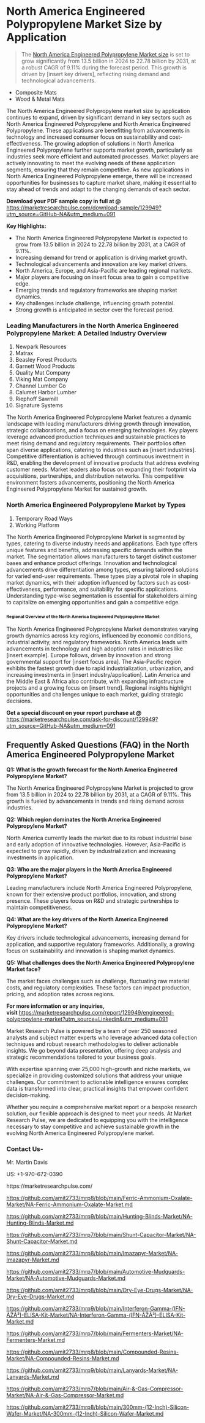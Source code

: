 <h1>North America Engineered Polypropylene Market&nbsp;Size by Application</h1><blockquote><p>The <a href="https://marketresearchpulse.com/download-sample/129949?utm_source=GitHub-NA&amp;utm_medium=091">North America Engineered Polypropylene Market size</a> is set to grow significantly from 13.5 billion in 2024 to 22.78 billion by 2031, at a robust CAGR of 9.11% during the forecast period. This growth is driven by [insert key drivers], reflecting rising demand and technological advancements.</p></blockquote><ul><li>Composite Mats<li> Wood & Metal Mats</li></ul><p>The North America Engineered Polypropylene market size by application continues to expand, driven by significant demand in key sectors such as North America Engineered Polypropylene and North America Engineered Polypropylene. These applications are benefitting from advancements in technology and increased consumer focus on sustainability and cost-effectiveness. The growing adoption of solutions in North America Engineered Polypropylene further supports market growth, particularly as industries seek more efficient and automated processes. Market players are actively innovating to meet the evolving needs of these application segments, ensuring that they remain competitive. As new applications in North America Engineered Polypropylene emerge, there will be increased opportunities for businesses to capture market share, making it essential to stay ahead of trends and adapt to the changing demands of each sector.</p><p><strong>Download your PDF sample copy in full at @ </strong><a href="https://marketresearchpulse.com/download-sample/129949?utm_source=GitHub-NA&amp;utm_medium=091">https://marketresearchpulse.com/download-sample/129949?utm_source=GitHub-NA&amp;utm_medium=091</a></p><p><strong>Key Highlights: </strong></p><ul><li>The North America Engineered Polypropylene Market is expected to grow from 13.5 billion in 2024 to 22.78 billion by 2031, at a CAGR of 9.11%.</li><li>Increasing demand for trend or application is driving market growth.</li><li>Technological advancements and innovation are key market drivers.</li><li>North America, Europe, and Asia-Pacific are leading regional markets.</li><li>Major players are focusing on insert focus area to gain a competitive edge.</li><li>Emerging trends and regulatory frameworks are shaping market dynamics.</li><li>Key challenges include challenge, influencing growth potential.</li><li>Strong growth is anticipated in sector over the forecast period.</li></ul><h3>Leading Manufacturers in the North America Engineered Polypropylene Market: A Detailed Industry Overview</h3><ol><li>Newpark Resources</li><li>Matrax</li><li>Beasley Forest Products</li><li>Garnett Wood Products</li><li>Quality Mat Company</li><li>Viking Mat Company</li><li>Channel Lumber Co</li><li>Calumet Harbor Lumber</li><li>Riephoff Sawmill</li><li>Signature Systems</li></ol><div class="flex max-w-full flex-col flex-grow"><div class="min-h-8 text-message flex w-full flex-col items-end gap-2 whitespace-normal break-words [.text-message+&amp;]:mt-5" dir="auto" data-message-author-role="assistant" data-message-id="fd8432e4-4910-450d-b182-61b7bfb0a01f" data-message-model-slug="gpt-4o"><div class="flex w-full flex-col gap-1 empty:hidden first:pt-[3px]"><div class="markdown prose w-full break-words dark:prose-invert light"><p>The North America Engineered Polypropylene Market features a dynamic landscape with leading manufacturers driving growth through innovation, strategic collaborations, and a focus on emerging technologies. Key players leverage advanced production techniques and sustainable practices to meet rising demand and regulatory requirements. Their portfolios often span diverse applications, catering to industries such as [insert industries]. Competitive differentiation is achieved through continuous investment in R&amp;D, enabling the development of innovative products that address evolving customer needs. Market leaders also focus on expanding their footprint via acquisitions, partnerships, and distribution networks. This competitive environment fosters advancements, positioning the North America Engineered Polypropylene Market for sustained growth.</p></div></div></div></div><h3>North America Engineered Polypropylene Market by Types</h3><ol><li>Temporary Road Ways<li> Working Platform</li></ol><div class="flex max-w-full flex-col flex-grow"><div class="min-h-8 text-message flex w-full flex-col items-end gap-2 whitespace-normal break-words [.text-message+&amp;]:mt-5" dir="auto" data-message-author-role="assistant" data-message-id="084470be-0bb7-4664-bddf-5156b4f41249" data-message-model-slug="gpt-4o-mini"><div class="flex w-full flex-col gap-1 empty:hidden first:pt-[3px]"><div class="markdown prose w-full break-words dark:prose-invert light"><p>The North America Engineered Polypropylene Market is segmented by types, catering to diverse industry needs and applications. Each type offers unique features and benefits, addressing specific demands within the market. The segmentation allows manufacturers to target distinct customer bases and enhance product offerings. Innovation and technological advancements drive differentiation among types, ensuring tailored solutions for varied end-user requirements. These types play a pivotal role in shaping market dynamics, with their adoption influenced by factors such as cost-effectiveness, performance, and suitability for specific applications. Understanding type-wise segmentation is essential for stakeholders aiming to capitalize on emerging opportunities and gain a competitive edge.</p></div></div></div></div><h3><span style="font-size: 11px;">Regional Overview of the North America Engineered Polypropylene Market</span></h3><div class="flex max-w-full flex-col flex-grow"><div class="min-h-8 text-message flex w-full flex-col items-end gap-2 whitespace-normal break-words [.text-message+&amp;]:mt-5" dir="auto" data-message-author-role="assistant" data-message-id="e9038762-ce64-4e30-91c9-9bd413514231" data-message-model-slug="gpt-4o-mini"><div class="flex w-full flex-col gap-1 empty:hidden first:pt-[3px]"><div class="markdown prose w-full break-words dark:prose-invert light"><p>The North America Engineered Polypropylene Market demonstrates varying growth dynamics across key regions, influenced by economic conditions, industrial activity, and regulatory frameworks. North America leads with advancements in technology and high adoption rates in industries like [insert example]. Europe follows, driven by innovation and strong governmental support for [insert focus area]. The Asia-Pacific region exhibits the fastest growth due to rapid industrialization, urbanization, and increasing investments in [insert industry/application]. Latin America and the Middle East &amp; Africa also contribute, with expanding infrastructure projects and a growing focus on [insert trend]. Regional insights highlight opportunities and challenges unique to each market, guiding strategic decisions.</p></div></div></div></div><p><strong>Get a special discount on your report purchase at @ </strong><a href="https://marketresearchpulse.com/ask-for-discount/129949?utm_source=GitHub-NA&amp;utm_medium=091">https://marketresearchpulse.com/ask-for-discount/129949?utm_source=GitHub-NA&amp;utm_medium=091</a></p><h2>Frequently Asked Questions (FAQ) in the North America Engineered Polypropylene Market</h2><p><strong>Q1: What is the growth forecast for the North America Engineered Polypropylene Market?</strong></p><p>The North America Engineered Polypropylene Market is projected to grow from 13.5 billion in 2024 to 22.78 billion by 2031, at a CAGR of 9.11%. This growth is fueled by advancements in trends and rising demand across industries.</p><p><strong>Q2: Which region dominates the North America Engineered Polypropylene Market?</strong></p><p>North America currently leads the market due to its robust industrial base and early adoption of innovative technologies. However, Asia-Pacific is expected to grow rapidly, driven by industrialization and increasing investments in application.</p><p><strong>Q3: Who are the major players in the North America Engineered Polypropylene Market?</strong></p><p>Leading manufacturers include North America Engineered Polypropylene, known for their extensive product portfolios, innovation, and strong presence. These players focus on R&amp;D and strategic partnerships to maintain competitiveness.</p><p><strong>Q4: What are the key drivers of the North America Engineered Polypropylene Market?</strong></p><p>Key drivers include technological advancements, increasing demand for application, and supportive regulatory frameworks. Additionally, a growing focus on sustainability and innovation is shaping market dynamics.</p><p><strong>Q5: What challenges does the North America Engineered Polypropylene Market face?</strong></p><p>The market faces challenges such as challenge, fluctuating raw material costs, and regulatory complexities. These factors can impact production, pricing, and adoption rates across regions.</p><p><strong>For more information or any inquiries, visit&nbsp;</strong><a href="https://marketresearchpulse.com/report/129949/engineered-polypropylene-market?utm_source=Linkedin&utm_medium=091">https://marketresearchpulse.com/report/129949/engineered-polypropylene-market?utm_source=Linkedin&utm_medium=091</a></p><p>Market Research Pulse is powered by a team of over 250 seasoned analysts and subject matter experts who leverage advanced data collection techniques and robust research methodologies to deliver actionable insights. We go beyond data presentation, offering deep analysis and strategic recommendations tailored to your business goals.</p><p>With expertise spanning over 25,000 high-growth and niche markets, we specialize in providing customized solutions that address your unique challenges. Our commitment to actionable intelligence ensures complex data is transformed into clear, practical insights that empower confident decision-making.</p><p>Whether you require a comprehensive market report or a bespoke research solution, our flexible approach is designed to meet your needs. At Market Research Pulse, we are dedicated to equipping you with the intelligence necessary to stay competitive and achieve sustainable growth in the evolving North America Engineered Polypropylene market.</p><h3><strong>Contact Us-</strong></h3><p>Mr. Martin Davis</p><p>US: +1-970-672-0390</p><p>https://marketresearchpulse.com/</p><p><a href="https://github.com/amit2733/mrp8/blob/main/Ferric-Ammonium-Oxalate-Market/NA-Ferric-Ammonium-Oxalate-Market.md">https://github.com/amit2733/mrp8/blob/main/Ferric-Ammonium-Oxalate-Market/NA-Ferric-Ammonium-Oxalate-Market.md</a></p><p><a href="https://github.com/amit2733/mrp9/blob/main/Hunting-Blinds-Market/NA-Hunting-Blinds-Market.md">https://github.com/amit2733/mrp9/blob/main/Hunting-Blinds-Market/NA-Hunting-Blinds-Market.md</a></p><p><a href="https://github.com/amit2733/mrp7/blob/main/Shunt-Capacitor-Market/NA-Shunt-Capacitor-Market.md">https://github.com/amit2733/mrp7/blob/main/Shunt-Capacitor-Market/NA-Shunt-Capacitor-Market.md</a></p><p><a href="https://github.com/amit2733/mrp8/blob/main/Imazapyr-Market/NA-Imazapyr-Market.md">https://github.com/amit2733/mrp8/blob/main/Imazapyr-Market/NA-Imazapyr-Market.md</a></p><p><a href="https://github.com/amit2733/mrp7/blob/main/Automotive-Mudguards-Market/NA-Automotive-Mudguards-Market.md">https://github.com/amit2733/mrp7/blob/main/Automotive-Mudguards-Market/NA-Automotive-Mudguards-Market.md</a></p><p><a href="https://github.com/amit2733/mrp8/blob/main/Dry-Eye-Drugs-Market/NA-Dry-Eye-Drugs-Market.md">https://github.com/amit2733/mrp8/blob/main/Dry-Eye-Drugs-Market/NA-Dry-Eye-Drugs-Market.md</a></p><p><a href="https://github.com/amit2733/mrp9/blob/main/Interferon-Gamma-(IFN-ÃŽÂ³)-ELISA-Kit-Market/NA-Interferon-Gamma-(IFN-ÃŽÂ³)-ELISA-Kit-Market.md">https://github.com/amit2733/mrp9/blob/main/Interferon-Gamma-(IFN-ÃŽÂ³)-ELISA-Kit-Market/NA-Interferon-Gamma-(IFN-ÃŽÂ³)-ELISA-Kit-Market.md</a></p><p><a href="https://github.com/amit2733/mrp7/blob/main/Fermenters-Market/NA-Fermenters-Market.md">https://github.com/amit2733/mrp7/blob/main/Fermenters-Market/NA-Fermenters-Market.md</a></p><p><a href="https://github.com/amit2733/mrp8/blob/main/Compounded-Resins-Market/NA-Compounded-Resins-Market.md">https://github.com/amit2733/mrp8/blob/main/Compounded-Resins-Market/NA-Compounded-Resins-Market.md</a></p><p><a href="https://github.com/amit2733/mrp9/blob/main/Lanyards-Market/NA-Lanyards-Market.md">https://github.com/amit2733/mrp9/blob/main/Lanyards-Market/NA-Lanyards-Market.md</a></p><p><a href="https://github.com/amit2733/mrp7/blob/main/Air-&-Gas-Compressor-Market/NA-Air-&-Gas-Compressor-Market.md">https://github.com/amit2733/mrp7/blob/main/Air-&-Gas-Compressor-Market/NA-Air-&-Gas-Compressor-Market.md</a></p><p><a href="https://github.com/amit2733/mrp8/blob/main/300mm-(12-Inch)-Silicon-Wafer-Market/NA-300mm-(12-Inch)-Silicon-Wafer-Market.md">https://github.com/amit2733/mrp8/blob/main/300mm-(12-Inch)-Silicon-Wafer-Market/NA-300mm-(12-Inch)-Silicon-Wafer-Market.md</a></p>
